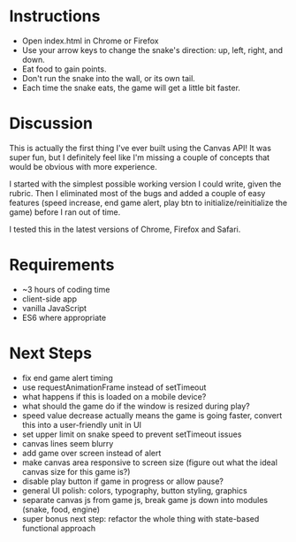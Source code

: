 # Instructions

- Open index.html in Chrome or Firefox
- Use your arrow keys to change the snake's direction: up, left, right, and down.
- Eat food to gain points.
- Don't run the snake into the wall, or its own tail.
- Each time the snake eats, the game will get a little bit faster.

# Discussion

This is actually the first thing I've ever built using the Canvas API! It was super fun, but I definitely feel like I'm missing a couple of concepts that would be obvious with more experience.

I started with the simplest possible working version I could write, given the rubric. Then I eliminated most of the bugs and added a couple of easy features (speed increase, end game alert, play btn to initialize/reinitialize the game) before I ran out of time.

I tested this in the latest versions of Chrome, Firefox and Safari.

# Requirements

- ~3 hours of coding time
- client-side app
- vanilla JavaScript
- ES6 where appropriate

# Next Steps

- fix end game alert timing
- use requestAnimationFrame instead of setTimeout
- what happens if this is loaded on a mobile device?
- what should the game do if the window is resized during play?
- speed value decrease actually means the game is going faster, convert this into a user-friendly unit in UI
- set upper limit on snake speed to prevent setTimeout issues
- canvas lines seem blurry
- add game over screen instead of alert
- make canvas area responsive to screen size (figure out what the ideal canvas size for this game is?)
- disable play button if game in progress or allow pause?
- general UI polish: colors, typography, button styling, graphics
- separate canvas js from game js, break game js down into modules (snake, food, engine)
- super bonus next step: refactor the whole thing with state-based functional approach
